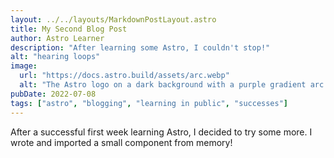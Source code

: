 ```yaml
---
layout: ../../layouts/MarkdownPostLayout.astro
title: My Second Blog Post
author: Astro Learner
description: "After learning some Astro, I couldn't stop!"
alt: "hearing loops"
image:
  url: "https://docs.astro.build/assets/arc.webp"
  alt: "The Astro logo on a dark background with a purple gradient arc."
pubDate: 2022-07-08
tags: ["astro", "blogging", "learning in public", "successes"]
---
```


After a successful first week learning Astro, I decided to try some more. I wrote and imported a small component from memory!
